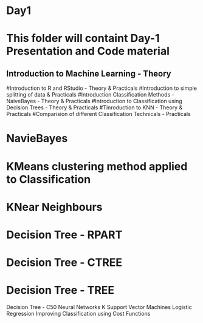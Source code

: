 # Day1

# This folder will containt Day-1 Presentation and Code material

## Introduction to Machine Learning - Theory

#Introduction to R and RStudio - Theory & Practicals
#Introduction to simple splitting of data & Practicals
#Introduction Classification Methods - NaiveBayes - Theory & Practicals
#Introduction to Classification using Decision Trees - Theory & Practicals
#Tinroduction to KNN - Theory & Practicals
#Comparision of different Classification Technicals - Practicals
#  NavieBayes 
#  KMeans clustering method applied to Classification
 # KNear Neighbours 
#  Decision Tree  - RPART
#  Decision Tree  - CTREE
 # Decision Tree  - TREE
  Decision Tree  - C50
  Neural Networks 
  K Support Vector Machines 
  Logistic Regression 
Improving Classification using Cost Functions
